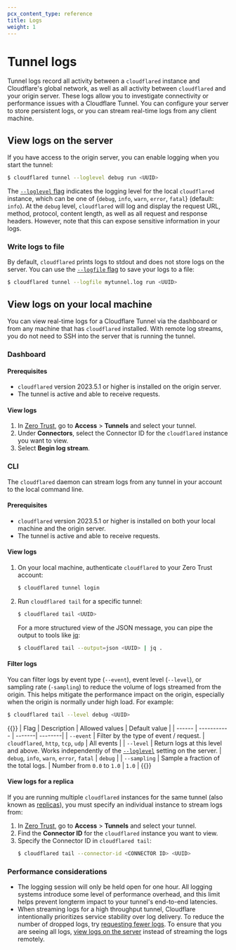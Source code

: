 ```yaml
---
pcx_content_type: reference
title: Logs
weight: 1
---
```


# Tunnel logs

Tunnel logs record all activity between a `cloudflared` instance and Cloudflare's global network, as well as all activity between `cloudflared` and your origin server. These logs allow you to investigate connectivity or performance issues with a Cloudflare Tunnel. You can configure your server to store persistent logs, or you can stream real-time logs from any client machine.

## View logs on the server

If you have access to the origin server, you can enable logging when you start the tunnel:

```sh
$ cloudflared tunnel --loglevel debug run <UUID>
```

The [`--loglevel` flag](/cloudflare-one/connections/connect-apps/install-and-setup/tunnel-guide/local/local-management/arguments/#loglevel) indicates the logging level for the local `cloudflared` instance, which can be one of {`debug`, `info`, `warn`, `error`, `fatal`} (default: `info`). At the `debug` level, `cloudflared` will log and display the request URL, method, protocol, content length, as well as all request and response headers. However, note that this can expose sensitive information in your logs.

### Write logs to file

By default, `cloudflared` prints logs to stdout and does not store logs on the server. You can use the [`--logfile` flag](/cloudflare-one/connections/connect-apps/install-and-setup/tunnel-guide/local/local-management/arguments/#logfile) to save your logs to a file:

```sh
$ cloudflared tunnel --logfile mytunnel.log run <UUID>
```

## View logs on your local machine

You can view real-time logs for a Cloudflare Tunnel via the dashboard or from any machine that has `cloudflared` installed. With remote log streams, you do not need to SSH into the server that is running the tunnel.

### Dashboard

#### Prerequisites

- `cloudflared` version 2023.5.1 or higher is installed on the origin server.
- The tunnel is active and able to receive requests.

#### View logs

1. In [Zero Trust](https://one.dash.cloudflare.com/), go to **Access** > **Tunnels** and select your tunnel.
2. Under **Connectors**, select the Connector ID for the `cloudflared` instance you want to view.
3. Select **Begin log stream**.

### CLI

The `cloudflared` daemon can stream logs from any tunnel in your account to the local command line.

#### Prerequisites

- `cloudflared` version 2023.5.1 or higher is installed on both your local machine and the origin server.
- The tunnel is active and able to receive requests.

#### View logs

1. On your local machine, authenticate `cloudflared` to your Zero Trust account:
    ```sh
    $ cloudflared tunnel login
    ```

2. Run `cloudflared tail` for a specific tunnel:
    ```sh
    $ cloudflared tail <UUID>
    ```

    For a more structured view of the JSON message, you can pipe the output to tools like [jq](https://stedolan.github.io/jq/):

    ```sh
    $ cloudflared tail --output=json <UUID> | jq .
    ```

#### Filter logs

You can filter logs by event type (`--event`), event level (`--level`), or sampling rate (`-sampling`) to reduce the volume of logs streamed from the origin. This helps mitigate the performance impact on the origin, especially when the origin is normally under high load. For example:

```sh
$ cloudflared tail --level debug <UUID>
```

{{<table-wrap>}}
| Flag   | Description | Allowed values | Default value |
| ------ | ----------- | -------| --------|
| `--event` | Filter by the type of event / request. | `cloudflared`, `http`, `tcp`, `udp` | All events |
| `--level` | Return logs at this level and above. Works independently of the [`--loglevel`](/cloudflare-one/connections/connect-apps/install-and-setup/tunnel-guide/local/local-management/arguments/#loglevel) setting on the server. | `debug`, `info`, `warn`, `error`, `fatal` | `debug` |
| `--sampling` | Sample a fraction of the total logs. | Number from `0.0` to `1.0` | `1.0` |
{{</table-wrap>}}

#### View logs for a replica

If you are running multiple `cloudflared` instances for the same tunnel (also known as [replicas](/cloudflare-one/connections/connect-apps/install-and-setup/deploy-cloudflared-replicas/)), you must specify an individual instance to stream logs from:

1. In [Zero Trust](https://one.dash.cloudflare.com/), go to **Access** > **Tunnels** and select your tunnel.
2. Find the **Connector ID** for the `cloudflared` instance you want to view.
3. Specify the Connector ID in `cloudflared tail`:
    ```sh
    $ cloudflared tail --connector-id <CONNECTOR ID> <UUID>
    ```

### Performance considerations

- The logging session will only be held open for one hour. All logging systems introduce some level of performance overhead, and this limit helps prevent longterm impact to your tunnel's end-to-end latencies.
- When streaming logs for a high throughput tunnel, Cloudflare intentionally prioritizes service stability over log delivery. To reduce the number of dropped logs, try [requesting fewer logs](#filter-logs). To ensure that you are seeing all logs, [view logs on the server](/cloudflare-one/connections/connect-apps/monitor-tunnels/logs/#view-logs-on-the-server) instead of streaming the logs remotely.
